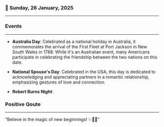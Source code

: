 ### 📅 Sunday, 26 January, 2025
------
### Events
------
- **Australia Day**: Celebrated as a national holiday in Australia, it commemorates the arrival of the First Fleet at Port Jackson in New South Wales in 1788. While it's an Australian event, many Americans participate in celebrating the friendship between the two nations on this date.

- **National Spouse's Day**: Celebrated in the USA, this day is dedicated to acknowledging and appreciating partners in a romantic relationship, emphasizing gestures of love and connection.

- **Robert Burns Night**:
### Positive Qoute
------
"Believe in the magic of new beginnings! ✨🌱🌈"
